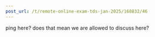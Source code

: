 ```yaml
---
post_url: /t/remote-online-exam-tds-jan-2025/168832/46
---
```

ping here? does that mean we are allowed to discuss here?